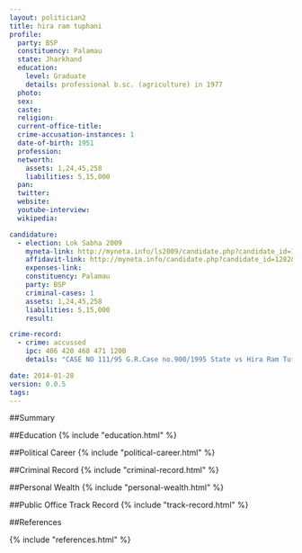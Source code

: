 ```yaml
---
layout: politician2
title: hira ram tuphani
profile: 
  party: BSP
  constituency: Palamau
  state: Jharkhand
  education: 
    level: Graduate
    details: professional b.sc. (agriculture) in 1977
  photo: 
  sex: 
  caste: 
  religion: 
  current-office-title: 
  crime-accusation-instances: 1
  date-of-birth: 1951
  profession: 
  networth: 
    assets: 1,24,45,258
    liabilities: 5,15,000
  pan: 
  twitter: 
  website: 
  youtube-interview: 
  wikipedia: 

candidature: 
  - election: Lok Sabha 2009
    myneta-link: http://myneta.info/ls2009/candidate.php?candidate_id=1282
    affidavit-link: http://myneta.info/candidate.php?candidate_id=1282&scan=original
    expenses-link: 
    constituency: Palamau 
    party: BSP
    criminal-cases: 1
    assets: 1,24,45,258
    liabilities: 5,15,000
    result:  

crime-record: 
  - crime: accussed
    ipc: 406 420 468 471 120B
    details: "CASE NO 111/95 G.R.Case no.900/1995 State vs Hira Ram Tufani C.J.M.GiridihJharkhand (Pending For Cogni.) Before Cognigance Released on Bail Vide A.B.P.No. 1462/2007 Order Dated 03.08.07.Passed By The Honble High Court And Order Of C.J.M.Giridih Dated 09.08.07" 

date: 2014-01-28
version: 0.0.5
tags: 
---
```

##Summary


##Education
{% include "education.html" %}


##Political Career
{% include "political-career.html" %}


##Criminal Record
{% include "criminal-record.html" %}


##Personal Wealth
{% include "personal-wealth.html" %}


##Public Office Track Record
{% include "track-record.html" %}


##References


{% include "references.html" %}